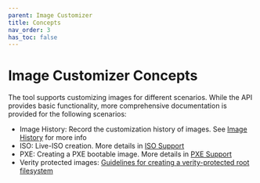 ```yaml
---
parent: Image Customizer
title: Concepts
nav_order: 3
has_toc: false
---
```


# Image Customizer Concepts

The tool supports customizing images for different scenarios. While the API
provides basic functionality, more comprehensive documentation is provided for the
following scenarios:

* Image History: Record the customization history of images. See [Image History](./imagehistory.md) for more info
* ISO: Live-ISO creation. More details in [ISO Support](./iso.md)
* PXE: Creating a PXE bootable image. More details in [PXE Support](./pxe.md)
* Verity protected images: [Guidelines for creating a verity-protected root filesystem](./verity.md)
